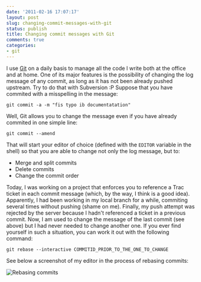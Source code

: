 ```yaml
---
date: '2011-02-16 17:07:17'
layout: post
slug: changing-commit-messages-with-git
status: publish
title: Changing commit messages with Git
comments: true
categories:
- git
---
```


I use [Git](http://git-scm.com) on a daily basis to manage all the code I write
both at the office and at home. One of its major features is the possibility of
changing the log message of any commit, as long as it has not been already
pushed upstream. Try to do that with Subversion :P  Suppose that you have
commited with a misspelling in the message:

```shell
git commit -a -m "fis typo ib documentatation"
```

Well, Git allows you to change the message even if you have already commited in
one simple line:

```shell
git commit --amend
```

That will start your editor of choice (defined with the `EDITOR` variable in the
shell) so that you are able to change not only the log message, but to:


  * Merge and split commits
  * Delete commits
  * Change the commit order

Today, I was working on a project that enforces you to reference a Trac ticket
in each commit message (which, by the way, I think is a good idea). Apparently,
I had been working in my local branch for a while, commiting several times
without pushing (shame on me). Finally, my push attempt was rejected by the
server because I hadn't referenced a ticket in a previous commit. Now, I am used
to change the message of the last commit (see above) but I had never needed to
change another one. If you ever find yourself in such a situation, you can work
it out with the following command:

```shell
git rebase --interactive COMMITID_PRIOR_TO_THE_ONE_TO_CHANGE
```

See below a screenshot of my editor in the process of rebasing commits:

![Rebasing commits](/images/2011/02/2011-02-16-170025_767x664_scrot.png)
